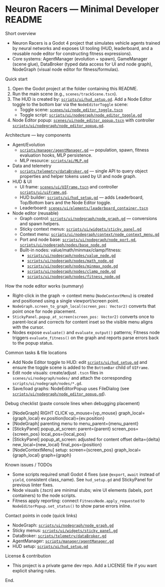 # Neuron Racers — Minimal Developer README

Short overview
- Neuron Racers is a Godot 4 project that simulates vehicle agents trained by neural networks and exposes UI tooling (HUD, leaderboard, and a reusable node editor for constructing fitness expressions).
- Core systems: AgentManager (evolution + spawn), GameManager (scene glue), DataBroker (typed data access for UI and node graph), NodeGraph (visual node editor for fitness/formulas).

Quick start
1. Open the Godot project at the folder containing this README.
2. Run the main scene (e.g., `scenes/trackScene.tscn`).
3. The HUD is created by: [`scripts/ui/hud_setup.gd`](scripts/ui/hud_setup.gd). Add a Node Editor toggle to the bottom bar via the `NodeEditorToggle` scene:
   - Toggle scene: [`scenes/ui/node_editor_toggle.tscn`](scenes/ui/node_editor_toggle.tscn)
   - Toggle script: [`scripts/ui/nodegraph/node_editor_toggle.gd`](scripts/ui/nodegraph/node_editor_toggle.gd)
4. Node Editor popup: [`scenes/ui/node_editor_popup.tscn`](scenes/ui/node_editor_popup.tscn) with controller [`scripts/ui/nodegraph/node_editor_popup.gd`](scripts/ui/nodegraph/node_editor_popup.gd).

Architecture — key components
- Agent/Evolution
  - [`scripts/manager/agentManager.gd`](scripts/manager/agentManager.gd) — population, spawn, fitness evaluation hooks, MLP persistence.
  - MLP resource: [`scripts/ai/MLP.gd`](scripts/ai/MLP.gd)
- Data and telemetry
  - [`scripts/telemetry/dataBroker.gd`](scripts/telemetry/dataBroker.gd) — single API to query object properties and helper tokens used by UI and node graph.
- HUD & UI
  - UI frame: [`scenes/ui/UIFrame.tscn`](scenes/ui/UIFrame.tscn) and controller [`scripts/ui/uiFrame.gd`](scripts/ui/uiFrame.gd).
  - HUD builder: [`scripts/ui/hud_setup.gd`](scripts/ui/hud_setup.gd) — adds Leaderboard, Top/Bottom bars and the Node Editor toggle.
  - Leaderboard: [`scenes/ui/elements/leaderboard_container.tscn`](scenes/ui/elements/leaderboard_container.tscn)
- Node editor (reusable)
  - Graph control: [`scripts/ui/nodegraph/node_graph.gd`](scripts/ui/nodegraph/node_graph.gd) — conversions and spawn helpers.
  - Sticky context menus: [`scripts/ui/widgets/sticky_panel.gd`](scripts/ui/widgets/sticky_panel.gd)
  - Context menu: [`scripts/ui/nodegraph/context/node_context_menu.gd`](scripts/ui/nodegraph/context/node_context_menu.gd)
  - Port and node base: [`scripts/ui/nodegraph/node_port.gd`](scripts/ui/nodegraph/node_port.gd), [`scripts/ui/nodegraph/nodes/base_node.gd`](scripts/ui/nodegraph/nodes/base_node.gd)
  - Built-in nodes: value/math/minmax/clamp/fitness:
    - [`scripts/ui/nodegraph/nodes/value_node.gd`](scripts/ui/nodegraph/nodes/value_node.gd)
    - [`scripts/ui/nodegraph/nodes/math_node.gd`](scripts/ui/nodegraph/nodes/math_node.gd)
    - [`scripts/ui/nodegraph/nodes/minmax_node.gd`](scripts/ui/nodegraph/nodes/minmax_node.gd)
    - [`scripts/ui/nodegraph/nodes/clamp_node.gd`](scripts/ui/nodegraph/nodes/clamp_node.gd)
    - [`scripts/ui/nodegraph/nodes/fitness_node.gd`](scripts/ui/nodegraph/nodes/fitness_node.gd)

How the node editor works (summary)
- Right-click in the graph -> context menu (`NodeContextMenu`) is created and positioned using a single viewport/screen point.
- `NodeGraph.screen_to_graph_local(screen_pos: Vector2)` converts that point once for node placement.
- `StickyPanel.popup_at_screen(screen_pos: Vector2)` converts once to parent-local and corrects for content inset so the visible menu aligns with the cursor.
- Nodes expose `evaluate()` and `evaluate_output()` patterns; Fitness node triggers `evaluate_fitness()` on the graph and reports parse errors back to the popup status.

Common tasks & file locations
- Add Node Editor toggle to HUD: edit [`scripts/ui/hud_setup.gd`](scripts/ui/hud_setup.gd) and ensure the toggle scene is added to the `BottomBar` child of `UIFrame`.
- Edit node visuals: create/adjust `.tscn` files in `scenes/ui/nodegraph/nodes/` and attach the corresponding `scripts/ui/nodegraph/nodes/*.gd`.
- Save/load graphs: NodeEditorPopup uses FileDialog (see [`scripts/ui/nodegraph/node_editor_popup.gd`](scripts/ui/nodegraph/node_editor_popup.gd)).

Debug checklist (paste console lines when debugging placement)
- [NodeGraph] RIGHT CLICK vp_mouse={vp_mouse} graph_local={graph_local} ev.position(local)={ev.position}
- [NodeGraph] parenting menu to menu_parent={menu_parent}
- [StickyPanel] popup_at_screen: parent={parent} screen_pos={screen_pos} local_pos={local_pos}
- [StickyPanel] popup_at_screen: adjusted for content offset delta={delta} new_local={new_local} final_pos={position}
- [NodeContextMenu] setup: screen={screen_pos} graph_local={graph_local} graph={graph}

Known issues / TODOs
- Some scripts required small Godot 4 fixes (use `@export`, `await` instead of `yield`, consistent class_name). See `hud_setup.gd` and StickyPanel for previous linter fixes.
- Node visuals (.tscn) are minimal stubs; wire UI elements (labels, port containers) to the node scripts.
- Fitness apply reporting: connect `FitnessNode.apply_requested` to `NodeEditorPopup.set_status()` to show parse errors inline.

Contact points in code (quick links)
- NodeGraph: [`scripts/ui/nodegraph/node_graph.gd`](scripts/ui/nodegraph/node_graph.gd)
- Sticky menus: [`scripts/ui/widgets/sticky_panel.gd`](scripts/ui/widgets/sticky_panel.gd)
- DataBroker: [`scripts/telemetry/dataBroker.gd`](scripts/telemetry/dataBroker.gd)
- AgentManager: [`scripts/manager/agentManager.gd`](scripts/manager/agentManager.gd)
- HUD setup: [`scripts/ui/hud_setup.gd`](scripts/ui/hud_setup.gd)

License & contribution
- This project is a private game dev repo. Add a LICENSE file if you want explicit sharing rules.

End.
